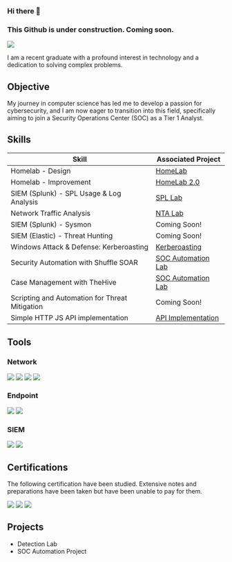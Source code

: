 ### Hi there 👋 
### This Github is under construction. Coming soon.
<a href="https://linkedin.com/in/frankhl"><img src="https://img.shields.io/badge/-LinkedIn-0072b1?&style=for-the-badge&logo=linkedin&logoColor=white" /></a>


I am a recent graduate with a profound interest in technology and a dedication to solving complex problems.

## Objective

My journey in computer science has led me to develop a passion for cybersecurity, and I am now eager to transition into this field, specifically aiming to join a Security Operations Center (SOC) as a Tier 1 Analyst.

## Skills

| Skill                                         | Associated Project         |
|-----------------------------------------------|----------------------------|
| Homelab - Design         | <a href="https://github.com/Cyogen/Homelab">HomeLab</a>|
| Homelab - Improvement        | <a href="https://github.com/Cyogen/Home-Lab-2">HomeLab 2.0</a>|
| SIEM (Splunk) - SPL Usage & Log Analysis          | <a href="https://github.com/Cyogen/Homelab-Detection">SPL Lab</a>|
| Network Traffic Analysis                      | <a href="https://github.com/Cyogen/NTA/blob/main/README.md">NTA Lab |
| SIEM (Splunk) - Sysmon                         | Coming Soon! |
| SIEM (Elastic) - Threat Hunting                  | Coming Soon! |
| Windows Attack & Defense: Kerberoasting        |  <a href="https://github.com/Cyogen/Kerberoasting">Kerberoasting</a>  |
| Security Automation with Shuffle SOAR         | <a href="https://github.com/Cyogen/Sec-Automation-w-SOAR">SOC Automation Lab</a>|
| Case Management with TheHive                  | <a href="https://github.com/Cyogen/The-Hive/blob/main/README.md">SOC Automation Lab</a>|
| Scripting and Automation for Threat Mitigation | Coming Soon! |
| Simple HTTP JS API implementation         | <a href="https://github.com/Cyogen/API-Implementation">API Implementation</a>|


## Tools


### Network
<div>
    <img src="https://img.shields.io/badge/-Wireshark-1679A7?&style=for-the-badge&logo=Wireshark&logoColor=white" />
    <img src="https://img.shields.io/badge/-Suricata-EF3B2D?&style=for-the-badge&logo=Suricata&logoColor=white" />
    <img src="https://img.shields.io/badge/-Zeek-777BB4?&style=for-the-badge&logo=Zeek&logoColor=white" />
    <img src="https://img.shields.io/badge/-Snort-615900?&style=for-the-badge&logo=Snort&logoColor=white" />
</div>

### Endpoint
<div>
    <img src="https://img.shields.io/badge/-Microsoft_Defender_for_Endpoint-00A4EF?&style=for-the-badge&logo=Microsoft&logoColor=white" />
    <img src="https://img.shields.io/badge/-Velociraptor-4B275F?&style=for-the-badge&logo=Velociraptor&logoColor=white" />
</div>

### SIEM
<div>
    <img src="https://img.shields.io/badge/-Splunk-000000?&style=for-the-badge&logo=Splunk&logoColor=white" />
    <img src="https://img.shields.io/badge/-Elastic-005571?&style=for-the-badge&logo=Elastic&logoColor=white" />
</div>

## Certifications
The following certification have been studied.  Extensive notes and preparations have been taken but have been unable to pay for them.
<div>
<img src="https://img.shields.io/badge/-Security%2B-FF0000?&style=for-the-badge&logo=CompTIA&logoColor=white" />
<img src="https://img.shields.io/badge/-Network%2B-007ACC?&style=for-the-badge&logo=CompTIA&logoColor=white" />
<img src="https://img.shields.io/badge/-CySa-4D4D4D?&style=for-the-badge&logo=CompTIA&logoColor=white" />
</div>

## Projects
- Detection Lab
- SOC Automation Project
